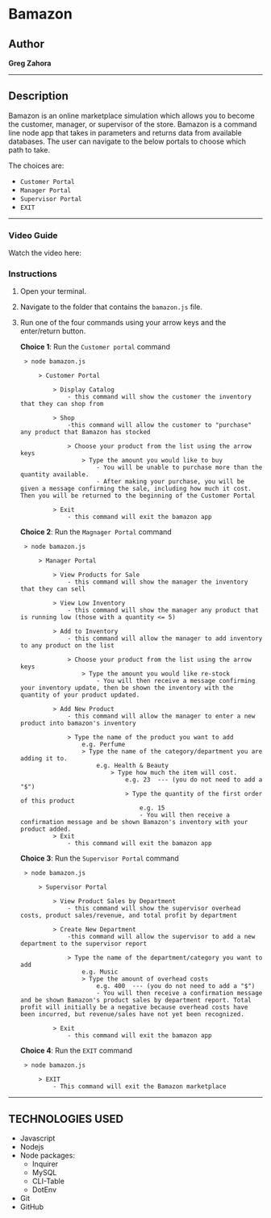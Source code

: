# Bamazon

## Author

**Greg Zahora** 

- - -

## Description
Bamazon is an online marketplace simulation which allows you to become the customer, manager, or supervisor of the store. Bamazon is a command line node app that takes in parameters and returns data from available databases. The user can navigate to the below portals to choose which path to take. 

The choices are:
   * `Customer Portal`
   * `Manager Portal`
   * `Supervisor Portal`
   * `EXIT`

- - -

### **Video Guide**

Watch the video here: 

### **Instructions**

1. Open your terminal.
2. Navigate to the folder that contains the `bamazon.js` file. 
3. Run one of the four commands using your arrow keys and the enter/return button.

    **Choice 1**: Run the `Customer portal` command
    
        > node bamazon.js

            > Customer Portal
                
                > Display Catalog
                    - this command will show the customer the inventory that they can shop from

                > Shop
                    -this command will allow the customer to "purchase" any product that Bamazon has stocked

                    > Choose your product from the list using the arrow keys
                        > Type the amount you would like to buy
                            - You will be unable to purchase more than the quantity available.
                            - After making your purchase, you will be given a message confirming the sale, including how much it cost. Then you will be returned to the beginning of the Customer Portal

                > Exit
                    - this command will exit the bamazon app


    **Choice 2**: Run the `Magnager Portal` command
    
        > node bamazon.js

            > Manager Portal

                > View Products for Sale
                    - this command will show the manager the inventory that they can sell
                
                > View Low Inventory
                    - this command will show the manager any product that is running low (those with a quantity <= 5)
                
                > Add to Inventory
                    - this command will allow the manager to add inventory to any product on the list

                    > Choose your product from the list using the arrow keys
                        > Type the amount you would like re-stock
                            - You will then receive a message confirming your inventory update, then be shown the inventory with the quantity of your product updated.

                > Add New Product
                    - this command will allow the manager to enter a new product into bamazon's inventory

                    > Type the name of the product you want to add
                        e.g. Perfume
                        > Type the name of the category/department you are adding it to.
                            e.g. Health & Beauty
                                > Type how much the item will cost.
                                    e.g. 23  --- (you do not need to add a "$")
                                    > Type the quantity of the first order of this product
                                        e.g. 15
                                        - You will then receive a confirmation message and be shown Bamazon's inventory with your product added.
                > Exit
                    - this command will exit the bamazon app
    

    **Choice 3**: Run the `Supervisor Portal` command

        > node bamazon.js

            > Supervisor Portal

                > View Product Sales by Department
                    - this command will show the supervisor overhead costs, product sales/revenue, and total profit by department

                > Create New Department
                    -this command will allow the supervisor to add a new department to the supervisor report

                    > Type the name of the department/category you want to add
                        e.g. Music
                        > Type the amount of overhead costs
                            e.g. 400  --- (you do not need to add a "$")
                            - You will then receive a confirmation message and be shown Bamazon's product sales by department report. Total profit will initially be a negative because overhead costs have been incurred, but revenue/sales have not yet been recognized.

                > Exit
                    - this command will exit the bamazon app


    **Choice 4**: Run the `EXIT` command
        
        > node bamazon.js

            > EXIT
                - This command will exit the Bamazon marketplace
        
- - -

## TECHNOLOGIES USED
* Javascript
* Nodejs
* Node packages:
    * Inquirer
    * MySQL
    * CLI-Table
    * DotEnv
* Git
* GitHub
